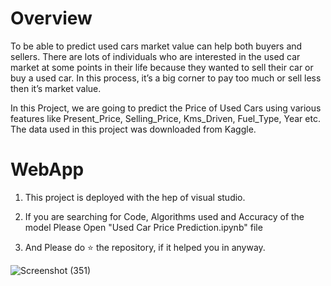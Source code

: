 # Overview
To be able to predict used cars market value can help both buyers and sellers. There are lots of individuals who are interested in the used car market at some points in their life because they wanted to sell their car or buy a used car. In this process, it’s a big corner to pay too much or sell less then it’s market value.

In this Project, we are going to predict the Price of Used Cars using various features like Present_Price, Selling_Price, Kms_Driven, Fuel_Type, Year etc. The data used in this project was downloaded from Kaggle.

# WebApp
1. This project is deployed with the hep of visual studio.

2. If you are searching for Code, Algorithms used and Accuracy of the model Please Open "Used Car Price Prediction.ipynb" file

3. And Please do ⭐ the repository, if it helped you in anyway.

![Screenshot (351)](https://github.com/Hritikahere/Price-prediction-of-used-car--implementation-of-machine-learning-web-app-project-with-deployment/assets/118553851/90bb7a25-1e56-4161-966c-c0d12cd6a234)


